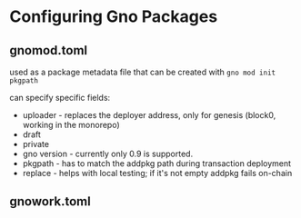 # Configuring Gno Packages



## gnomod.toml

used as a package metadata file that can be created with `gno mod init pkgpath`

can specify specific fields:
- uploader - replaces the deployer address, only for genesis (block0, working in the monorepo)
- draft
- private
- gno version - currently only 0.9 is supported.
- pkgpath - has to match the addpkg path during transaction deployment
- replace - helps with local testing; if it's not empty addpkg fails on-chain

## gnowork.toml

